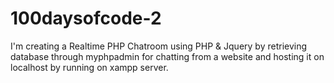 # 100daysofcode-2

I'm creating a Realtime PHP Chatroom using PHP & Jquery by retrieving database through myphpadmin for chatting from a website and hosting it on localhost by running on xampp server. 

